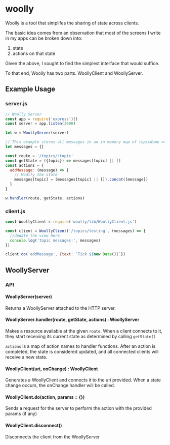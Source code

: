 # woolly

Woolly is a tool that simplifes the sharing of state across clients.

The basic idea comes from an observation that most of the screens I write in my apps can be broken down into:

1. state
2. actions on that state

Given the above, I sought to find the simplest interface that would suffice.

To that end, Woolly has two parts. WoollyClient and WoollyServer.

## Example Usage

### server.js
```js
// Woolly Server
const app = require('express')()
const server = app.listen(3000)

let w = WoollyServer(server)

// This example stores all messages in an in memory map of topicName => [messages...]
let messages = {}

const route = '/topics/:topic'
const getState = ({topic}) => messages[topic] || []
const actions = {
  addMessage: (message) => {
    // Modify the state
    messages[topic] = (messages[topic] || []).concat([message])
  }
}

w.handler(route, getState, actions)
```

### client.js
```js
const WoollyClient = require('woolly/lib/WoollyClient.js')

const client = WoollyClient('/topics/testing', (messages) => {
  //Update the view here
  console.log('topic messages:', messages)
})

client.do('addMessage', {text: `Tick ${new Date()}`})
```

## WoollyServer

### API

#### WoollyServer(server)

Returns a WoollyServer attached to the HTTP server.

#### WoollyServer.handler(route, getState, actions) : WoollyServer

Makes a resource available at the given `route`. When a client connects to it, they start receiving its current state as determined by calling `getState()`

`actions` is a map of action names to handler functions. After  an action is completed, the state is considered updated, and all connected clients will receive a new state.

#### WoollyClient(uri, onChange) : WoollyClient
Generates a WoollyClient and connects it to the uri provided. When a state change occurs, the onChange handler will be called.

#### WoollyClient.do(action, params = {})
Sends a request for the server to perform the action with the provided params (if any)

#### WoollyClient.disconnect()
Disconnects the client from the WoollyServer